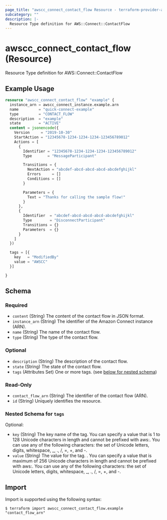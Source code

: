 ```yaml
---
page_title: "awscc_connect_contact_flow Resource - terraform-provider-awscc"
subcategory: ""
description: |-
  Resource Type definition for AWS::Connect::ContactFlow
---
```


# awscc_connect_contact_flow (Resource)

Resource Type definition for AWS::Connect::ContactFlow

## Example Usage

```terraform
resource "awscc_connect_contact_flow" "example" {
  instance_arn = awscc_connect_instance.example.arn
  name         = "quick-connect-example"
  type         = "CONTACT_FLOW"
  description  = "example"
  state        = "ACTIVE"
  content = jsonencode({
    Version     = "2019-10-30"
    StartAction = "12345678-1234-1234-1234-123456789012"
    Actions = [
      {
        Identifier = "12345678-1234-1234-1234-123456789012"
        Type       = "MessageParticipant"

        Transitions = {
          NextAction = "abcdef-abcd-abcd-abcd-abcdefghijkl"
          Errors     = []
          Conditions = []
        }

        Parameters = {
          Text = "Thanks for calling the sample flow!"
        }
      },
      {
        Identifier  = "abcdef-abcd-abcd-abcd-abcdefghijkl"
        Type        = "DisconnectParticipant"
        Transitions = {}
        Parameters  = {}
      }
    ]
  })

  tags = [{
    key   = "ModifiedBy"
    value = "AWSCC"
  }]

}
```

<!-- schema generated by tfplugindocs -->
## Schema

### Required

- `content` (String) The content of the contact flow in JSON format.
- `instance_arn` (String) The identifier of the Amazon Connect instance (ARN).
- `name` (String) The name of the contact flow.
- `type` (String) The type of the contact flow.

### Optional

- `description` (String) The description of the contact flow.
- `state` (String) The state of the contact flow.
- `tags` (Attributes Set) One or more tags. (see [below for nested schema](#nestedatt--tags))

### Read-Only

- `contact_flow_arn` (String) The identifier of the contact flow (ARN).
- `id` (String) Uniquely identifies the resource.

<a id="nestedatt--tags"></a>
### Nested Schema for `tags`

Optional:

- `key` (String) The key name of the tag. You can specify a value that is 1 to 128 Unicode characters in length and cannot be prefixed with aws:. You can use any of the following characters: the set of Unicode letters, digits, whitespace, _, ., /, =, +, and -.
- `value` (String) The value for the tag. . You can specify a value that is maximum of 256 Unicode characters in length and cannot be prefixed with aws:. You can use any of the following characters: the set of Unicode letters, digits, whitespace, _, ., /, =, +, and -.

## Import

Import is supported using the following syntax:

```shell
$ terraform import awscc_connect_contact_flow.example "contact_flow_arn"
```